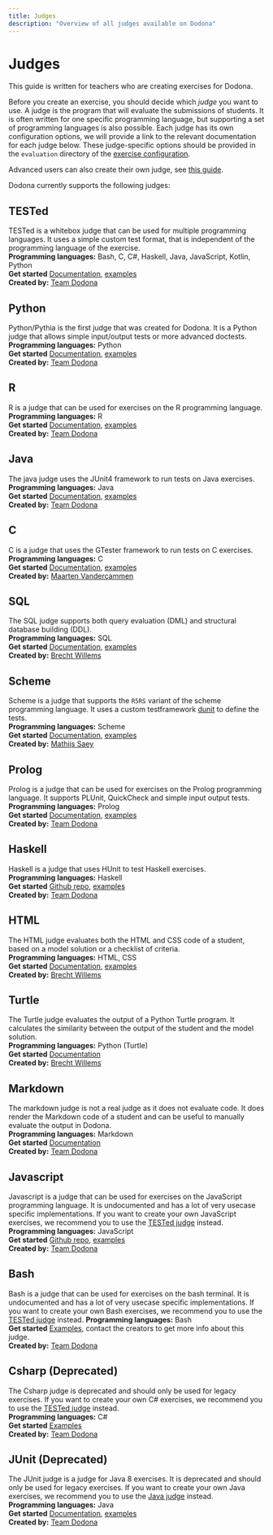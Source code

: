 ```yaml
---
title: Judges
description: "Overview of all judges available on Dodona"
---
```


# Judges

This guide is written for teachers who are creating exercises for Dodona.

Before you create an exercise, you should decide which _judge_ you want to use.
A judge is the program that will evaluate the submissions of students.
It is often written for one specific programming language, but supporting a set of programming languages is also possible.
Each judge has its own configuration options, we will provide a link to the relevant documentation for each judge below.
These judge-specific options should be provided in the `evaluation` directory of the [exercise configuration](/en/references/exercise-directory-structure).

Advanced users can also create their own judge, see [this guide](/en/guides/creating-a-judge).

Dodona currently supports the following judges:

## TESTed
TESTed is a whitebox judge that can be used for multiple programming languages.
It uses a simple custom test format, that is independent of the programming language of the exercise.\
**Programming languages:** Bash, C, C#, Haskell, Java, JavaScript, Kotlin, Python\
**Get started** [Documentation](/en/tested#designing-exercises-for-dodona), [examples](https://github.com/dodona-edu/universal-judge/tree/master/tests/exercises) \
**Created by:** [Team Dodona](mailto:dodona@ugent.be)

## Python
Python/Pythia is the first judge that was created for Dodona.
It is a Python judge that allows simple input/output tests or more advanced doctests.\
**Programming languages:** Python\
**Get started** [Documentation](/en/references/python-judge), [examples](https://github.com/dodona-edu/example-exercises/tree/master/python) \
**Created by:** [Team Dodona](mailto:dodona@ugent.be)

## R
R is a judge that can be used for exercises on the R programming language.\
**Programming languages:** R\
**Get started** [Documentation](https://github.com/dodona-edu/judge-r), [examples](https://github.com/dodona-edu/example-exercises/tree/master/R) \
**Created by:** [Team Dodona](mailto:dodona@ugent.be)

## Java
The java judge uses the JUnit4 framework to run tests on Java exercises.\
**Programming languages:** Java\
**Get started** [Documentation](https://github.com/dodona-edu/judge-java), [examples](https://github.com/dodona-edu/judge-java/tree/master/examples) \
**Created by:** [Team Dodona](mailto:dodona@ugent.be)

## C
C is a judge that uses the GTester framework to run tests on C exercises.\
**Programming languages:** C\
**Get started** [Documentation](https://github.com/mvdcamme/C-Judge), [examples](https://github.com/mvdcamme/C-Judge/tree/master/example_exercises) \
**Created by:** [Maarten Vandercammen](mailto:mvdcamme@vub.ac.be)

## SQL
The SQL judge supports both query evaluation (DML) and structural database building (DDL).\
**Programming languages:** SQL\
**Get started** [Documentation](https://github.com/dodona-edu/judge-sql), [examples](https://github.com/dodona-edu/example-exercises/tree/master/sql) \
**Created by:** [Brecht Willems](mailto:Brecht.Willems@UGent.be)

## Scheme
Scheme is a judge that supports the `R5RS` variant of the scheme programming language. It uses a custom testframework [dunit](https://gitlab.soft.vub.ac.be/Structuur1/dodona-judge/-/tree/master/collects/dunit) to define the tests.\
**Programming languages:** Scheme\
**Get started** [Documentation](https://gitlab.soft.vub.ac.be/Structuur1/dodona-judge), [examples](https://gitlab.soft.vub.ac.be/Structuur1/dodona-judge/-/tree/master/example-exercises) \
**Created by:** [Mathijs Saey](mailto:scpi@dinf.vub.ac.be)

## Prolog
Prolog is a judge that can be used for exercises on the Prolog programming language.
It supports PLUnit, QuickCheck and simple input output tests.\
**Programming languages:** Prolog\
**Get started** [Documentation](https://github.com/dodona-edu/judge-prolog), [examples](https://github.com/dodona-edu/example-exercises/tree/master/prolog) \
**Created by:** [Team Dodona](mailto:dodona@ugent.be)

## Haskell
Haskell is a judge that uses HUnit to test Haskell exercises. \
**Programming languages:** Haskell\
**Get started** [Github repo](https://github.com/dodona-edu/judge-haskell), [examples](https://github.com/dodona-edu/example-exercises/tree/master/haskell) \
**Created by:** [Team Dodona](mailto:dodona@ugent.be)

## HTML
The HTML judge evaluates both the HTML and CSS code of a student, based on a model solution or a checklist of criteria.\
**Programming languages:** HTML, CSS\
**Get started** [Documentation](https://github.com/dodona-edu/judge-html), [examples](https://github.com/dodona-edu/example-exercises/tree/master/html) \
**Created by:** [Brecht Willems](mailto:Brecht.Willems@UGent.be)

## Turtle
The Turtle judge evaluates the output of a Python Turtle program. It calculates the similarity between the output of the student and the model solution.\
**Programming languages:** Python (Turtle)\
**Get started** [Documentation](https://github.com/dodona-edu/judge-turtle) \
**Created by:** [Brecht Willems](mailto:Brecht.Willems@UGent.be)

## Markdown
The markdown judge is not a real judge as it does not evaluate code.
It does render the Markdown code of a student and can be useful to manually evaluate the output in Dodona.\
**Programming languages:** Markdown\
**Get started** [Documentation](https://github.com/dodona-edu/judge-markdown) \
**Created by:** [Team Dodona](mailto:dodona@ugent.be)

## Javascript
Javascript is a judge that can be used for exercises on the JavaScript programming language.
It is undocumented and has a lot of very usecase specific implementations.
If you want to create your own JavaScript exercises, we recommend you to use the [TESTed judge](#tested) instead.\
**Programming languages:** JavaScript\
**Get started** [Github repo](https://github.com/dodona-edu/judge-javascript), [examples](https://github.com/dodona-edu/example-exercises/tree/master/javascript) \
**Created by:** [Team Dodona](mailto:dodona@ugent.be)

## Bash
Bash is a judge that can be used for exercises on the bash terminal.
It is undocumented and has a lot of very usecase specific implementations.
If you want to create your own Bash exercises, we recommend you to use the [TESTed judge](#tested) instead.
**Programming languages:** Bash\
**Get started** [Examples](https://github.com/dodona-edu/example-exercises/tree/master/bash), contact the creators to get more info about this judge. \
**Created by:** [Team Dodona](mailto:dodona@ugent.be)

## Csharp (Deprecated)
The Csharp judge is deprecated and should only be used for legacy exercises.
If you want to create your own C# exercises, we recommend you to use the [TESTed judge](#tested) instead.\
**Programming languages:** C#\
**Get started** [Examples](https://github.com/dodona-edu/example-exercises/tree/master/c%23) \
**Created by:** [Team Dodona](mailto:dodona@ugent.be)

## JUnit (Deprecated)
The JUnit judge is a judge for Java 8 exercises.
It is deprecated and should only be used for legacy exercises.
If you want to create your own Java exercises, we recommend you to use the [Java judge](#java) instead.\
**Programming languages:** Java\
**Get started** [Documentation](https://github.com/dodona-edu/judge-java8), [examples](https://github.com/dodona-edu/example-exercises/tree/master/java) \
**Created by:** [Team Dodona](mailto:dodona@ugent.be)






